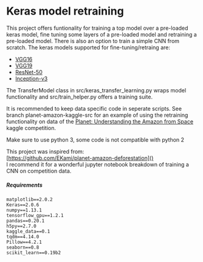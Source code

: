 # Keras model retraining 

This project offers funtionality for training a top model over a pre-loaded keras model, fine tuning some layers of a 
pre-loaded model and retraining a pre-loaded model. There is also an option to train a simple CNN from scratch. The
keras models supported for fine-tuning/retraing are:
  * [VGG16](https://keras.io/applications/#vgg16)
  * [VGG19](https://keras.io/applications/#vgg19)
  * [ResNet-50](https://keras.io/applications/#resnet50)
  * [Inception-v3](https://keras.io/applications/#inceptionv3)
  
The TransferModel class in src/keras_transfer_learning.py wraps model functionality and src/train_helper.py offers a
training suite.

It is recommended to keep data specific code in seperate scripts. See branch planet-amazon-kaggle-src for an example of
using the retraining functionality on data of the 
[Planet: Understanding the Amazon from Space](https://www.kaggle.com/c/planet-understanding-the-amazon-from-space) 
kaggle competition.

Make sure to use python 3, some code is not compatible with python 2

This project was inspired from:  
[https://github.com/EKami/planet-amazon-deforestation]()  
I recommend it for a wonderful jupyter notebook breakdown of training a CNN on competition data.

##### Requirements  
    matplotlib==2.0.2
    Keras==2.0.6
    numpy==1.13.1
    tensorflow_gpu==1.2.1
    pandas==0.20.1
    h5py==2.7.0
    kaggle_data==0.1
    tqdm==4.14.0
    Pillow==4.2.1
    seaborn==0.8
    scikit_learn==0.19b2
